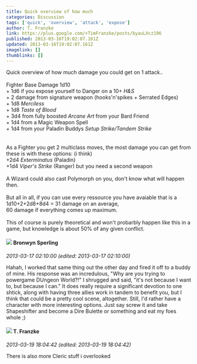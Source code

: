 ```yaml
---
title: Quick overview of how much
categories: Discussion
tags: ['quick', 'overview', 'attack', 'expose']
author: T. Franzke
link: https://plus.google.com/+TimFranzke/posts/byauLXcz196
published: 2013-03-16T19:02:07.161Z
updated: 2013-03-16T19:02:07.161Z
imagelink: []
thumblinks: []
---
```


Quick overview of how much damage you could get on 1 attack..<br /><br />Fighter Base Damage 1d10<br />+ 1d6 if you expose yourself to Danger on a 10+ <i>H&amp;S</i><br />+ 2 damage from signature weapon (hooks&#39;n&#39;spikes + Serrated Edges)<br />+ 1d8 <i>Merciless</i><br />+ 1d8 <i>Taste of Blood</i><br />+ 3d4 from fully boosted <i>Arcane Art</i> from your Bard Friend<br />+ 1d4 from a Magic Weapon Spell<br />+ 1d4 from your Paladin Buddys <i>Setup Strike/Tandem Strike</i><br /><br /><br />As a Fighter you get 2 multiclass moves, the most damage you can get from these is with these options: (i think)<br />+2d4 <i>Exterminatus</i> (Paladin)<br />+1d4 <i>Viper&#39;s Strike</i> (Ranger) but you need a second weapon<br /><br />A Wizard could also cast Polymorph on you, don&#39;t know what will happen then. <br /><br />But all in all, if you can use every ressource you have avaiable that is a <br />1d10+2+2d8+8d4 = 31 damage on an average,<br />60 damage if everything comes up maximum.<br /><br />This of course is purely theoretical and won&#39;t probarbly happen like this in a game, but knowledge is about 50% of any given conflict.  
<div id='comment z13qv1mj3uaifz3il04chrfb3r3xupugn5o'>
  <h4><img src='{{site.baseurl}}//images/avatars/116014356362508115157_photo.jpg'> Bronwyn Sperling</h4>
      <p><cite>2013-03-17 02:10:00 (edited: 2013-03-17 02:10:00)</cite></p>
        <p>Hahah, I worked that same thing out the other day and fired it off to a buddy of mine. His response was an incredulous, &quot;Why are you trying to powergame DUngeon World?!&quot; I shrugged and said, &quot;it&#39;s not because I want to, but because I can.&quot; It does really require a significant devotion to one shtick, along with having three allies work in tandem to benefit you, but I think that could be a pretty cool scene, altogether. Still, I&#39;d rather have a character with more interesting options. Just say screw it and take Shapeshifter and become a Dire Bulette or something and eat my foes whole ;)</p>
</div>
        

<div id='comment z13qv1mj3uaifz3il04chrfb3r3xupugn5o'>
  <h4><img src='{{site.baseurl}}//images/avatars/110330901807759406775_photo.jpg'> T. Franzke</h4>
      <p><cite>2013-03-19 18:04:42 (edited: 2013-03-19 18:04:42)</cite></p>
        <p>There is also more Cleric stuff i overlooked</p>
</div>
        